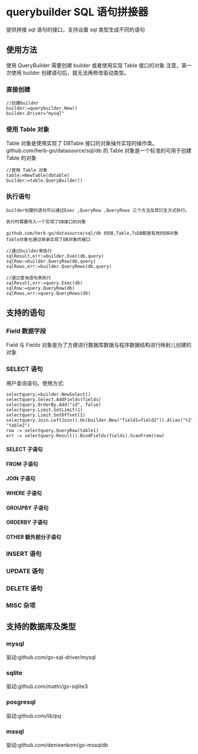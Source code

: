 # querybuilder SQL 语句拼接器

提供拼接 sql 语句的接口，支持设置 sql 类型生成不同的语句

## 使用方法

使用 QueryBuilder 需要创建 builder 或者使用实现 Table 接口的对象
注意，第一次使用 builder 创建语句后，就无法再修改驱动类型。

### 直接创建

    //创建builder
    builder:=querybuilder.New()
    builder.Driver="mysql"

### 使用 Table 对象

Table 对象是使用实现了 DBTable 接口的对象操作实现的操作类。
github.com/herb-go/datasource/sql/db 的 Table 对象是一个标准的可用于创建 Table 的对象

    //使用 Table 对象
    table:=NewTable(dbtable)
    builder:=table.QueryBuilder()

### 执行语句

    builder创建的语句可以通过Exec ,QueryRow ,QueryRows 三个方法及其衍生方式执行。

    执行时需要传入一个实现了DB接口的对象

    github.com/herb-go/datasource/sql/db 的DB,Table,TxDB都是有效的DB对象
    Table对象也通过继承实现了DB对象的接口

    //通过builder来执行
    sqlResult,err:=builder.Exec(db,query)
    sqlRow:=builder.QueryRow(db,query)
    sqlRows,err:=builder.QueryRows(db,query)

    //通过查询语句来执行
    sqlResult,err:=query.Exec(db)
    sqlRow:=query.QueryRow(db)
    sqlRows,err:=query.QueryRows(db)

## 支持的语句

### Field 数据字段

Field 与 Fields 对象是为了方便进行数据库数据与程序数据结构进行映射儿创建的对象

### SELECT 语句

用户查询语句。使用方式:

    selectquery:=builder.NewSelect()
    selectquery.Select.AddFields(fields)
    selectquery.OrderBy.Add("id", false)
    selectquery.Limit.SetLimit(1)
    selectquery.Limit.SetOffset(1)
    selectquery.Join.LeftJoin().On(builder.New("field1=field2")).Alias("t2", "table2")
    row := selectquery.QueryRow(table1)
    err := selectquery.Result().BindFields(fields).ScanFrom(row)

#### SELECT 子语句

#### FROM 子语句

#### JOIN 子语句

#### WHERE 子语句

#### GROUPBY 子语句

#### ORDERBY 子语句

#### OTHER 额外部分子语句

### INSERT 语句

### UPDATE 语句

### DELETE 语句

### MISC 杂项

## 支持的数据库及类型

### mysql

驱动:github.com/go-sql-driver/mysql

### sqlite

驱动:github.com/mattn/go-sqlite3

### posgresql

驱动:github.com/lib/pq

### mssql

驱动:github.com/denisenkom/go-mssqldb

